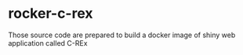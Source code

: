 # rocker-c-rex
Those source code are prepared to build a docker image of shiny web application called C-REx
